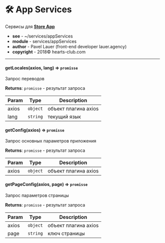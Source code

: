 # 🛠 App Services
Сервисы для [**Store App**](/store/app/?id=store-app)

- **see** - ~/services/appServices
- **module** - services/appServices
- **author** - Pavel Lauer (front-end developer lauer.agency) 
- **copyright** - 2018© hearts-club.com
***

#### getLocales(axios, lang) ⇒ <code>promisse</code>
Запрос переводов

**Returns**: <code>promisse</code> - результат запроса

| Param | Type | Description |
| --- | --- | --- |
| axios | <code>object</code> | объект плагина axios |
| lang | <code>string</code> | текущий язык |


#### getConfig(axios) ⇒ <code>promisse</code>
Запрос основных параметров приложения

**Returns**: <code>promisse</code> - результат запроса

| Param | Type | Description |
| --- | --- | --- |
| axios | <code>object</code> | объект плагина axios |


#### getPageConfig(axios, page) ⇒ <code>promisse</code>
Запрос параметров страницы

**Returns**: <code>promisse</code> - результат запроса

| Param | Type | Description |
| --- | --- | --- |
| axios | <code>object</code> | объект плагина axios |
| page | <code>string</code> | ключ страницы |

